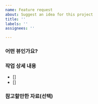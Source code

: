 ```yaml
---
name: Feature request
about: Suggest an idea for this project
title: ''
labels: ''
assignees: ''

---
```


### 어떤 뷰인가요?


### 작업 상세 내용

- [] 
- [] 

### 참고할만한 자료(선택)
